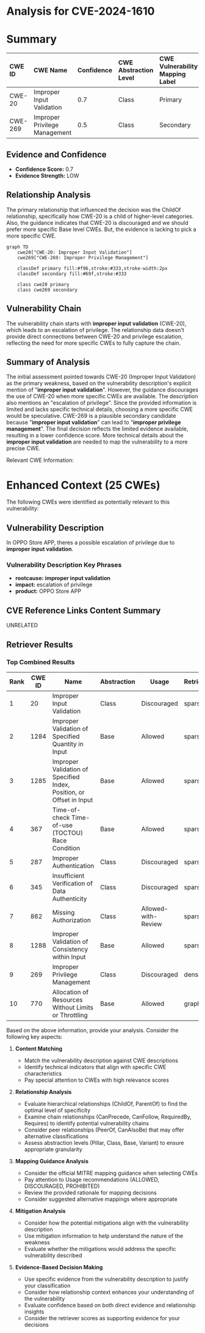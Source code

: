 # Analysis for CVE-2024-1610

# Summary
| CWE ID    | CWE Name                                                        | Confidence | CWE Abstraction Level | CWE Vulnerability Mapping Label | CWE-Vulnerability Mapping Notes |
| :-------- | :-------------------------------------------------------------- | :--------- | :-------------------- | :------------------------------ | :------------------------------ |
| CWE-20    | Improper Input Validation                                       | 0.7        | Class                 | Primary                         | Discouraged                   |
| CWE-269   | Improper Privilege Management                                   | 0.5        | Class                 | Secondary                       | Discouraged                   |

## Evidence and Confidence

*   **Confidence Score:** 0.7
*   **Evidence Strength:** LOW

## Relationship Analysis
The primary relationship that influenced the decision was the ChildOf relationship, specifically how CWE-20 is a child of higher-level categories. Also, the guidance indicates that CWE-20 is discouraged and we should prefer more specific Base level CWEs. But, the evidence is lacking to pick a more specific CWE.

```mermaid
graph TD
    cwe20["CWE-20: Improper Input Validation"]
    cwe269["CWE-269: Improper Privilege Management"]

    classDef primary fill:#f96,stroke:#333,stroke-width:2px
    classDef secondary fill:#69f,stroke:#333
    
    class cwe20 primary
    class cwe269 secondary
```

## Vulnerability Chain
The vulnerability chain starts with **improper input validation** (CWE-20), which leads to an escalation of privilege. The relationship data doesn't provide direct connections between CWE-20 and privilege escalation, reflecting the need for more specific CWEs to fully capture the chain.

## Summary of Analysis
The initial assessment pointed towards CWE-20 (Improper Input Validation) as the primary weakness, based on the vulnerability description's explicit mention of "**improper input validation**". However, the guidance discourages the use of CWE-20 when more specific CWEs are available. The description also mentions an "escalation of privilege". Since the provided information is limited and lacks specific technical details, choosing a more specific CWE would be speculative. CWE-269 is a plausible secondary candidate because "**improper input validation**" can lead to "**improper privilege management**". The final decision reflects the limited evidence available, resulting in a lower confidence score. More technical details about the **improper input validation** are needed to map the vulnerability to a more precise CWE.

Relevant CWE Information:

# Enhanced Context (25 CWEs)
The following CWEs were identified as potentially relevant to this vulnerability:

## Vulnerability Description
In OPPO Store APP, theres a possible escalation of privilege due to **improper input validation**.

### Vulnerability Description Key Phrases
- **rootcause:** **improper input validation**
- **impact:** escalation of privilege
- **product:** OPPO Store APP

## CVE Reference Links Content Summary
UNRELATED

## Retriever Results

### Top Combined Results

| Rank | CWE ID | Name | Abstraction | Usage  | Retrievers | Individual Scores |
|------|--------|------|-------------|-------|------------|-------------------|
| 1 | 20 | Improper Input Validation | Class | Discouraged | sparse | 0.114 |
| 2 | 1284 | Improper Validation of Specified Quantity in Input | Base | Allowed | sparse | 0.102 |
| 3 | 1285 | Improper Validation of Specified Index, Position, or Offset in Input | Base | Allowed | sparse | 0.100 |
| 4 | 367 | Time-of-check Time-of-use (TOCTOU) Race Condition | Base | Allowed | sparse | 0.099 |
| 5 | 287 | Improper Authentication | Class | Discouraged | sparse | 0.093 |
| 6 | 345 | Insufficient Verification of Data Authenticity | Class | Discouraged | sparse | 0.093 |
| 7 | 862 | Missing Authorization | Class | Allowed-with-Review | sparse | 0.092 |
| 8 | 1288 | Improper Validation of Consistency within Input | Base | Allowed | sparse | 0.092 |
| 9 | 269 | Improper Privilege Management | Class | Discouraged | dense | 0.517 |
| 10 | 770 | Allocation of Resources Without Limits or Throttling | Base | Allowed | graph | 0.002 |

Based on the above information, provide your analysis.
Consider the following key aspects:

1. **Content Matching**
   - Match the vulnerability description against CWE descriptions
   - Identify technical indicators that align with specific CWE characteristics
   - Pay special attention to CWEs with high relevance scores

2. **Relationship Analysis**
   - Evaluate hierarchical relationships (ChildOf, ParentOf) to find the optimal level of specificity
   - Examine chain relationships (CanPrecede, CanFollow, RequiredBy, Requires) to identify potential vulnerability chains
   - Consider peer relationships (PeerOf, CanAlsoBe) that may offer alternative classifications
   - Assess abstraction levels (Pillar, Class, Base, Variant) to ensure appropriate granularity

3. **Mapping Guidance Analysis**
   - Consider the official MITRE mapping guidance when selecting CWEs
   - Pay attention to Usage recommendations (ALLOWED, DISCOURAGED, PROHIBITED)
   - Review the provided rationale for mapping decisions
   - Consider suggested alternative mappings where appropriate

4. **Mitigation Analysis**
   - Consider how the potential mitigations align with the vulnerability description
   - Use mitigation information to help understand the nature of the weakness
   - Evaluate whether the mitigations would address the specific vulnerability described

5. **Evidence-Based Decision Making**
   - Use specific evidence from the vulnerability description to justify your classification
   - Consider how relationship context enhances your understanding of the vulnerability
   - Evaluate confidence based on both direct evidence and relationship insights
   - Consider the retriever scores as supporting evidence for your decisions